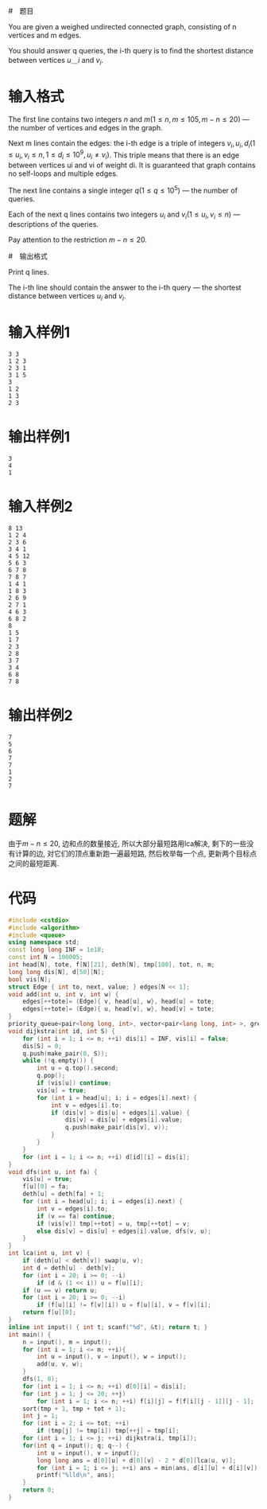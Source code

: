 #　题目

You are given a weighed undirected connected graph, consisting of n vertices and m edges.

You should answer q queries, the i-th query is to find the shortest distance between vertices $u＿i$ and $v_i$.

# 输入格式

The first line contains two integers $n$ and $m (1≤n,m≤105,m−n≤20)$ — the number of vertices and edges in the graph.

Next m lines contain the edges: the i-th edge is a triple of integers $v_i,u_i,d_i (1≤u_i,v_i≤n,1≤d_i≤10^9,u_i≠v_i)$. This triple means that there is an edge between vertices ui and vi of weight di. It is guaranteed that graph contains no self-loops and multiple edges.

The next line contains a single integer $q (1≤q≤10^5)$ — the number of queries.

Each of the next q lines contains two integers $u_i$ and $v_i (1≤u_i,v_i≤n)$ — descriptions of the queries.

Pay attention to the restriction $m−n ≤ 20$.

#　输出格式

Print q lines.

The i-th line should contain the answer to the i-th query — the shortest distance between vertices $u_i$ and $v_i$.

# 输入样例1

```
3 3
1 2 3
2 3 1
3 1 5
3
1 2
1 3
2 3
```

# 输出样例1

```
3
4
1
```

# 输入样例2

```
8 13
1 2 4
2 3 6
3 4 1
4 5 12
5 6 3
6 7 8
7 8 7
1 4 1
1 8 3
2 6 9
2 7 1
4 6 3
6 8 2
8
1 5
1 7
2 3
2 8
3 7
3 4
6 8
7 8
```

# 输出样例2

```
7
5
6
7
7
1
2
7
```

# 题解

由于$m−n ≤ 20$, 边和点的数量接近, 所以大部分最短路用lca解决, 剩下的一些没有计算的边, 对它们的顶点重新跑一遍最短路, 然后枚举每一个点, 更新两个目标点之间的最短距离.

# 代码

```cpp
#include <cstdio>
#include <algorithm>
#include <queue>
using namespace std;
const long long INF = 1e18;
const int N = 100005;
int head[N], tote, f[N][21], deth[N], tmp[100], tot, n, m;
long long dis[N], d[50][N];
bool vis[N];
struct Edge { int to, next, value; } edges[N << 1];
void add(int u, int v, int w) {
    edges[++tote]= (Edge){ v, head[u], w}, head[u] = tote;
    edges[++tote]= (Edge){ u, head[v], w}, head[v] = tote;
}
priority_queue<pair<long long, int>, vector<pair<long long, int> >, greater<pair<long long, int> > > q;
void dijkstra(int id, int S) {
    for (int i = 1; i <= n; ++i) dis[i] = INF, vis[i] = false;
    dis[S] = 0;
    q.push(make_pair(0, S));
    while (!q.empty()) {
        int u = q.top().second;
        q.pop();
        if (vis[u]) continue;
        vis[u] = true;
        for (int i = head[u]; i; i = edges[i].next) {
            int v = edges[i].to;
            if (dis[v] > dis[u] + edges[i].value) {
                dis[v] = dis[u] + edges[i].value;
                q.push(make_pair(dis[v], v));
            }
        }
    }
    for (int i = 1; i <= n; ++i) d[id][i] = dis[i];
}
void dfs(int u, int fa) {
    vis[u] = true;
    f[u][0] = fa;
    deth[u] = deth[fa] + 1;
    for (int i = head[u]; i; i = edges[i].next) {
        int v = edges[i].to;
        if (v == fa) continue;
        if (vis[v]) tmp[++tot] = u, tmp[++tot] = v;
        else dis[v] = dis[u] + edges[i].value, dfs(v, u);
    }
}
int lca(int u, int v) {
    if (deth[u] < deth[v]) swap(u, v);
    int d = deth[u] - deth[v];
    for (int i = 20; i >= 0; --i)
        if (d & (1 << i)) u = f[u][i];
    if (u == v) return u;
    for (int i = 20; i >= 0; --i)
        if (f[u][i] != f[v][i]) u = f[u][i], v = f[v][i];
    return f[u][0];
}
inline int input() { int t; scanf("%d", &t); return t; }
int main() {
    n = input(), m = input();
    for (int i = 1; i <= m; ++i){
        int u = input(), v = input(), w = input();
        add(u, v, w);
    }
    dfs(1, 0);
    for (int i = 1; i <= n; ++i) d[0][i] = dis[i];
    for (int j = 1; j <= 20; ++j)
        for (int i = 1; i <= n; ++i) f[i][j] = f[f[i][j - 1]][j - 1];
    sort(tmp + 1, tmp + tot + 1);
    int j = 1;
    for (int i = 2; i <= tot; ++i)
        if (tmp[j] != tmp[i]) tmp[++j] = tmp[i];
    for (int i = 1; i <= j; ++i) dijkstra(i, tmp[i]);
    for(int q = input(); q; q--) {
        int u = input(), v = input();
        long long ans = d[0][u] + d[0][v] - 2 * d[0][lca(u, v)];
        for (int i = 1; i <= j; ++i) ans = min(ans, d[i][u] + d[i][v]);
        printf("%lld\n", ans);
    }
    return 0;
}
```

